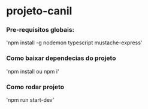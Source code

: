 # projeto-canil
 
### Pre-requisitos globais:
'npm install -g nodemon typescript mustache-express'

### Como baixar dependecias do projeto
'npm install ou npm i'

### Como rodar projeto
'npm run start-dev'